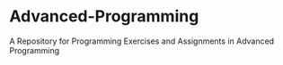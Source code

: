 # Advanced-Programming
A Repository for Programming Exercises and Assignments in Advanced Programming 
